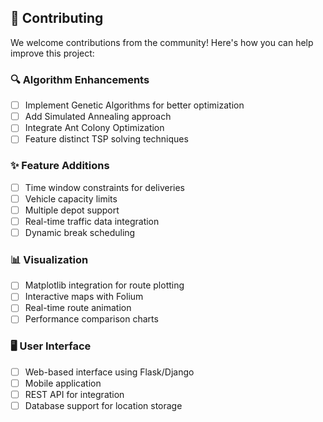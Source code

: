 
## 🤝 Contributing
We welcome contributions from the community! Here's how you can help improve this project:
### 🔍 Algorithm Enhancements
- [ ] Implement Genetic Algorithms for better optimization
- [ ] Add Simulated Annealing approach
- [ ] Integrate Ant Colony Optimization
- [ ] Feature distinct TSP solving techniques

### ✨ Feature Additions
- [ ] Time window constraints for deliveries
- [ ] Vehicle capacity limits
- [ ] Multiple depot support
- [ ] Real-time traffic data integration
- [ ] Dynamic break scheduling

### 📊 Visualization
- [ ] Matplotlib integration for route plotting
- [ ] Interactive maps with Folium
- [ ] Real-time route animation
- [ ] Performance comparison charts

### 🖥️ User Interface
- [ ] Web-based interface using Flask/Django
- [ ] Mobile application
- [ ] REST API for integration
- [ ] Database support for location storage
